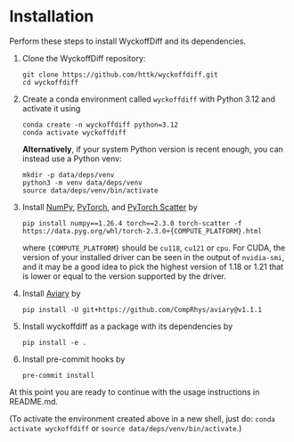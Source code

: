 # Installation

Perform these steps to install WyckoffDiff and its dependencies.

1. Clone the WyckoffDiff repository:
    ```
    git clone https://github.com/httk/wyckoffdiff.git
    cd wyckoffdiff
    ```

2. Create a conda environment called ```wyckoffdiff``` with Python 3.12 and activate it using
    ```
    conda create -n wyckoffdiff python=3.12
    conda activate wyckoffdiff
    ```

    **Alternatively**, if your system Python version is recent enough, you can instead use a Python venv:
    ```
    mkdir -p data/deps/venv
    python3 -m venv data/deps/venv
    source data/deps/venv/bin/activate
    ```

3. Install [NumPy](https://numpy.org/), [PyTorch](https://pytorch.org/), and [PyTorch Scatter](https://pypi.org/project/torch-scatter/) by
    ```
    pip install numpy==1.26.4 torch==2.3.0 torch-scatter -f https://data.pyg.org/whl/torch-2.3.0+{COMPUTE_PLATFORM}.html
    ```
    where `{COMPUTE_PLATFORM}` should be `cu118`, `cu121` or `cpu`.
    For CUDA, the version of your installed driver can be seen in the output of `nvidia-smi`, and it may be a good idea to pick the highest version of 1.18 or 1.21 that is lower or equal to the version supported by the driver.

4. Install [Aviary](https://github.com/CompRhys/aviary) by
    ```
    pip install -U git+https://github.com/CompRhys/aviary@v1.1.1
    ```

5. Install wyckoffdiff as a package with its dependencies by
    ```
    pip install -e .
    ```

6. Install pre-commit hooks by
    ```
    pre-commit install
    ```

At this point you are ready to continue with the usage instructions in README.md.

(To activate the environment created above in a new shell, just do: `conda activate wyckoffdiff` or `source data/deps/venv/bin/activate`.)
